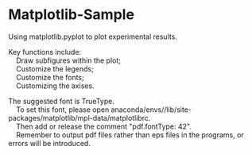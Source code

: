 # Matplotlib-Sample
Using matplotlib.pyplot to plot experimental results.  

Key functions include:\
  &nbsp; &nbsp; Draw subfigures within the plot;\
  &nbsp; &nbsp; Customize the legends;\
  &nbsp; &nbsp; Customize the fonts;\
  &nbsp; &nbsp; Customizing the axises.
  
The suggested font is TrueType.\
  &nbsp; &nbsp; To set this font, please open anaconda/envs/<env>/lib/site-packages/matplotlib/mpl-data/matplotlibrc.\
  &nbsp; &nbsp; Then add or release the comment "pdf.fontType: 42".\
  &nbsp; &nbsp; Remember to output pdf files rather than eps files in the programs, or errors will be introduced.
